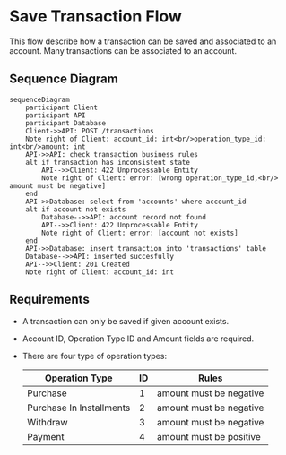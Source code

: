# Save Transaction Flow
This flow describe how a transaction can be saved and associated to an account. Many transactions can be associated to an account.
## Sequence Diagram
```mermaid
sequenceDiagram
    participant Client
    participant API
    participant Database
    Client->>API: POST /transactions
    Note right of Client: account_id: int<br/>operation_type_id: int<br/>amount: int
    API->>API: check transaction business rules
    alt if transaction has inconsistent state
        API-->>Client: 422 Unprocessable Entity
        Note right of Client: error: [wrong operation_type_id,<br/> amount must be negative]
    end
    API->>Database: select from 'accounts' where account_id
    alt if account not exists
        Database-->>API: account record not found
        API-->>Client: 422 Unprocessable Entity
        Note right of Client: error: [account not exists]
    end
    API->>Database: insert transaction into 'transactions' table
    Database-->>API: inserted succesfully
    API-->>Client: 201 Created
    Note right of Client: account_id: int
```
## Requirements
* A transaction can only be saved if given account exists.
* Account ID, Operation Type ID and Amount fields are required.
* There are four type of operation types:

    | Operation Type  | ID | Rules |
    |---|---|---|
    | Purchase | 1 | amount must be negative |
    | Purchase In Installments | 2 | amount must be negative |
    | Withdraw | 3 | amount must be negative |
    | Payment | 4 | amount must be positive |